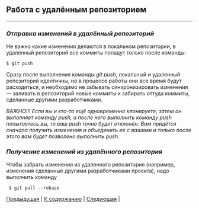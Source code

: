## Работа с удалённым репозиторием 
---
### ***Отправка изменений в удалённый репозиторий***

Не важно какие изменения делаются в локальном репозитории, в удаленный репозиторий все коммиты попадут только после команды: 

    $ git push

Сразу после выполнения команды *git push*, локальный и удаленный репозиторий идентичны, но в процессе работы они все время будут расходиться, и необходимо не забывать синхронизировать изменения — заливать в репозиторий новые коммиты и забирать оттуда коммиты, сделанные другими разработчиками.

*ВАЖНО!!! Если вы и кто-то ещё одновременно клонируете, затем он выполняет команду push, а после него выполнить команду push попытаетесь вы, то ваш push точно будет отклонён. Вам придётся сначала получить изменения и объединить их с вашими и только после этого вам будет позволено выполнить push.* 

### ***Получение изменений из удалённого репозитория***

Чтобы забрать изменения из удаленного репозитория (например, изменения сделанные другими разработчиками проекта), надо выполнить команду

     $ git pull --rebase

[Предыдущая](./work.md) | [К содержанию](./readme.md) | [Следующая](./analis.md) |
